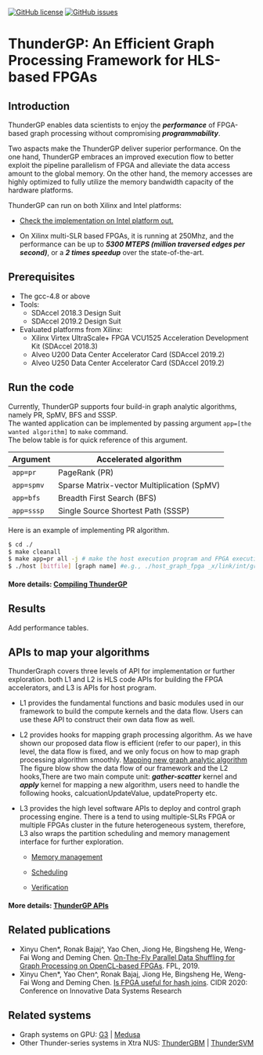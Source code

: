 [![GitHub license](https://img.shields.io/badge/license-apache2-yellowgreen)](./LICENSE)
[![GitHub issues](https://img.shields.io/github/issues/Xtra-Computing/On-the-fly-data-shuffling-for-OpenCL-based-FPGAs.svg)](https://github.com/Xtra-Computing/On-the-fly-data-shuffling-for-OpenCL-based-FPGAs/issues)

# ThunderGP: An Efficient Graph Processing Framework for HLS-based FPGAs

## Introduction

ThunderGP enables data scientists to enjoy the ***performance*** of FPGA-based graph processing without compromising ***programmability***.

Two aspacts make the ThunderGP deliver superior performance.
On the one hand, ThunderGP embraces an improved execution flow to better exploit the pipeline parallelism of FPGA and alleviate the data access amount to the global memory. On the other hand, the memory accesses are highly optimized to fully utilize the memory bandwidth capacity of the hardware platforms. 

ThunderGP can run on both Xilinx and Intel platforms:

* [Check the implementation on Intel platform out.](https://github.com/Xtra-Computing/On-the-fly-data-shuffling-for-OpenCL-based-FPGAs/)

* On Xilinx multi-SLR based FPGAs, it is running at 250Mhz, and the performance can be up to ***5300 MTEPS (million traversed edges per second)***, or a ***2 times speedup*** over the state-of-the-art.


## Prerequisites
* The gcc-4.8 or above
* Tools:
    * SDAccel 2018.3 Design Suit
    * SDAccel 2019.2 Design Suit
* Evaluated platforms from Xilinx:
    * Xilinx Virtex UltraScale+ FPGA VCU1525 Acceleration Development Kit (SDAccel 2018.3)
    * Alveo U200 Data Center Accelerator Card (SDAccel 2019.2)
    * Alveo U250 Data Center Accelerator Card (SDAccel 2019.2)
    
## Run the code
Currently, ThunderGP supports four build-in graph analytic algorithms, namely PR, SpMV, BFS and SSSP.  
The wanted application can be implemented by passing argument ```app=[the wanted algorithm]``` to ``` make ``` command.   
The below table is for quick reference of this argument.

| Argument    | Accelerated algorithm  |
|--------------|--------------|
| ```app=pr``` | PageRank (PR)|
| ```app=spmv``` | Sparse Matrix-vector Multiplication (SpMV) |
| ```app=bfs``` | Breadth First Search (BFS)|
| ```app=sssp``` | Single Source Shortest Path (SSSP)|

Here is an example of implementing PR algorithm. 
```sh
$ cd ./
$ make cleanall
$ make app=pr all -j # make the host execution program and FPGA execution program for pagerank application. It takes time.
$ ./host [bitfile] [graph name] #e.g., ./host_graph_fpga _x/link/int/graph_fpga.hw.xilinx_vcu1525_xdma_201830_1.xclbin wiki-talk
```
#### More details: [Compiling ThunderGP ](docs/compile_arch.md)

## Results

Add performance tables.


## APIs to map your algorithms
ThunderGraph covers three levels of API for implementation or further exploration. 
both L1 and L2 is HLS code APIs for building the FPGA accelerators, and L3 is APIs for host program.
* L1 provides the fundamental functions and basic modules used in our framework to build the compute kernels and the data flow. Users can use these API to construct their own data flow as well.

* L2 provides hooks for mapping graph processing algorithm. As we have shown our proposed data flow is efficient (refer to our paper), in this level, the data flow is fixed, and we only focus on how to map graph processing algorithm smoothly.
[Mapping new graph analytic algorithm](docs/algorithm_mapping.md)  
The figure blow show the data flow of our framework and the L2 hooks,There are two main compute unit: ***gather-scatter*** kernel and ***apply*** kernel for mapping a new algorithm, users need to handle the following hooks, calcuationUpdateValue, updateProperty etc.

* L3 provides the high level software APIs to deploy and control graph processing engine. There is a tend to using multiple-SLRs FPGA or multiple FPGAs cluster in the future heterogeneous system, therefore, L3 also wraps the partition scheduling and memory management interface for further exploration. 

   * [Memory management](docs/memory.md) 

   * [Scheduling](docs/scheduling.md) 

   * [Verification](docs/verification.md)

#### More details: [ThunderGP APIs ](docs/api_details.md)

## Related publications
* Xinyu Chen*, Ronak Bajaj^, Yao Chen, Jiong He, Bingsheng He, Weng-Fai Wong and Deming Chen. [On-The-Fly Parallel Data Shuffling for Graph Processing on OpenCL-based FPGAs](https://www.comp.nus.edu.sg/~hebs/pub/fpl19-graph.pdf). FPL, 2019.
* Xinyu Chen*, Yao Chen^, Ronak Bajaj, Jiong He, Bingsheng He, Weng-Fai Wong and Deming Chen. [Is FPGA useful for hash joins](https://www.comp.nus.edu.sg/~hebs/pub/cidr20-join.pdf). CIDR 2020: Conference on Innovative Data Systems Research


## Related systems
* Graph systems on GPU: [G3](https://github.com/Xtra-Computing/G3) | [Medusa](https://github.com/Xtra-Computing/Medusa)
* Other Thunder-series systems in Xtra NUS: [ThunderGBM](https://github.com/Xtra-Computing/thundergbm) | [ThunderSVM](https://github.com/Xtra-Computing/thundersvm)
